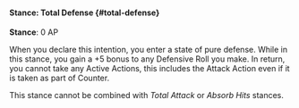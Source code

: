 #### Stance: Total Defense {#total-defense}
**Stance**: 0 AP

When you declare this intention, you enter a state of pure defense. While in this stance, you gain a +5 bonus to any Defensive Roll you make. In return, you cannot take any Active Actions, this includes the Attack Action even if it is taken as part of Counter.

This stance cannot be combined with _Total Attack_ or _Absorb Hits_ stances.